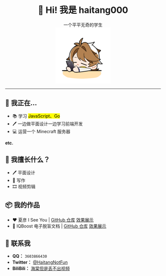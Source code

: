 <h1 align="center">👋 Hi! 我是 haitang000</h1>
<p align="center">
  一个平平无奇的学生<br />
  <img src="img.png">
</p>

---


<!--
**haitang000/haitang000** is a ✨ _special_ ✨ repository because its `README.md` (this file) appears on your GitHub profile.

Here are some ideas to get you started:

- 🔭 I’m currently working on ...
- 🌱 I’m currently learning ...
- 👯 I’m looking to collaborate on ...
- 🤔 I’m looking for help with ...
- 💬 Ask me about ...
- 📫 How to reach me: ...
- 😄 Pronouns: ...
- ⚡ Fun fact: ...
-->

## 🔭 我正在...

- 📚 学习 <mark>JavaScript、Go</mark>
- 🖊 一边做平面设计一边学习前端开发
- 💻 运营一个 Minecraft 服务器

**etc.**

## 💪 我擅长什么？

- 🖊 平面设计
- 📜 写作
- 🎞 视频剪辑

## 📦 我的作品

- ❤ 夏彦 I See You  |  [GitHub 仓库](https://github.com/haitang000/XiaYan-I-see-you) [效果展示](https://xyicu.haitang000.top)
- 📜 IQBoost 电子脱盲文档  |  [GitHub 仓库](https://github.com/haitang000/IQ-Boost---Docs) [效果展示](https://iqboost.fun)

## 💭 联系我
- **QQ：** `3603866430`
- **Twitter：** [@HaitangNotFun](https://x.com/haitangNotFun)
- **BiliBili：** [海棠但是丢不出视频](https://space.bilibili.com/1073778000)
